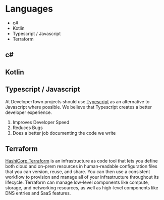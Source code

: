 # Languages

* c#
* Kotlin
* Typescript / Javascript
* Terraform

## c#

## Kotlin

## Typescript / Javascript

At DeveloperTown projects should use [Typescript](https://www.typescriptlang.org/) as an alternative to Javascript where possible.  We believe that Typescript creates a better developer experience.

1. Improves Developer Speed
2. Reduces Bugs
3. Does a better job documenting the code we write

## Terraform

[HashiCorp Terraform](https://www.terraform.io/) is an infrastructure as code tool that lets you define both cloud and on-prem resources in human-readable configuration files that you can version, reuse, and share. You can then use a consistent workflow to provision and manage all of your infrastructure throughout its lifecycle. Terraform can manage low-level components like compute, storage, and networking resources, as well as high-level components like DNS entries and SaaS features.